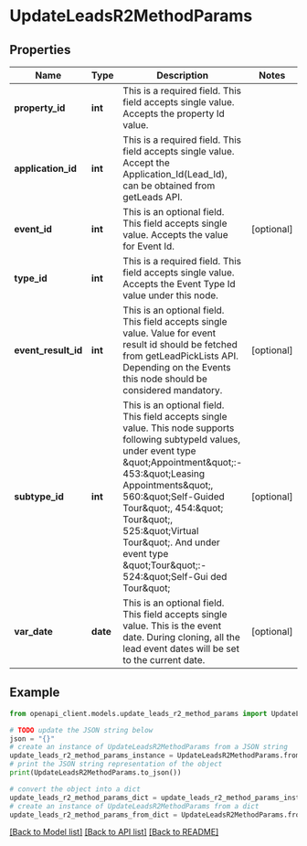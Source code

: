 # UpdateLeadsR2MethodParams


## Properties

Name | Type | Description | Notes
------------ | ------------- | ------------- | -------------
**property_id** | **int** | This is a required field. This field accepts single value. Accepts the property Id value. | 
**application_id** | **int** | This is a required field. This field accepts single value. Accept the Application_Id(Lead_Id), can be obtained from getLeads API. | 
**event_id** | **int** | This is an optional field. This field accepts single value. Accepts the value for Event Id. | [optional] 
**type_id** | **int** | This is a required field. This field accepts single value. Accepts the Event Type Id value under this node. | 
**event_result_id** | **int** | This is an optional field. This field accepts single value. Value for event result id should be fetched from getLeadPickLists API. Depending on the Events this node should be considered mandatory. | [optional] 
**subtype_id** | **int** | This is an optional field. This field accepts single value. This node supports following subtypeId values, under event type \&quot;Appointment\&quot;:- 453:\&quot;Leasing Appointments\&quot;, 560:\&quot;Self-Guided Tour\&quot;, 454:\&quot; Tour\&quot;, 525:\&quot;Virtual Tour\&quot;. And under event type \&quot;Tour\&quot;:- 524:\&quot;Self-Gui ded Tour\&quot; | [optional] 
**var_date** | **date** | This is an optional field. This field accepts single value. This is the event date. During cloning, all the lead event dates will be set to the current date. | [optional] 

## Example

```python
from openapi_client.models.update_leads_r2_method_params import UpdateLeadsR2MethodParams

# TODO update the JSON string below
json = "{}"
# create an instance of UpdateLeadsR2MethodParams from a JSON string
update_leads_r2_method_params_instance = UpdateLeadsR2MethodParams.from_json(json)
# print the JSON string representation of the object
print(UpdateLeadsR2MethodParams.to_json())

# convert the object into a dict
update_leads_r2_method_params_dict = update_leads_r2_method_params_instance.to_dict()
# create an instance of UpdateLeadsR2MethodParams from a dict
update_leads_r2_method_params_from_dict = UpdateLeadsR2MethodParams.from_dict(update_leads_r2_method_params_dict)
```
[[Back to Model list]](../README.md#documentation-for-models) [[Back to API list]](../README.md#documentation-for-api-endpoints) [[Back to README]](../README.md)


